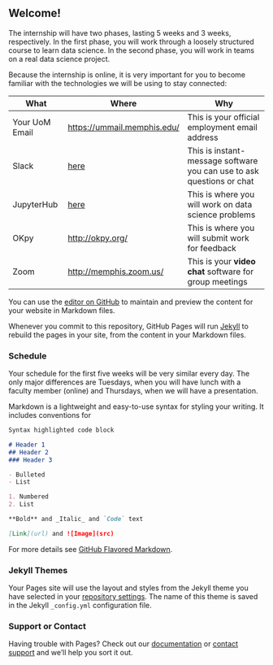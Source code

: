 ## Welcome!

The internship will have two phases, lasting 5 weeks and 3 weeks, respectively.
In the first phase, you will work through a loosely structured course to learn data science.
In the second phase, you will work in teams on a real data science project.

Because the internship is online, it is very important for you to become familiar with the technologies we will be using to stay connected:

| What           | Where                                                                                           | Why                                                                   |
|----------------|-------------------------------------------------------------------------------------------------|-----------------------------------------------------------------------|
| Your UoM Email | https://ummail.memphis.edu/                                                                     | This is your official employment email address                        |
| Slack          | [here](https://join.slack.com/t/datawhys2020s-68d8682/shared_invite/zt-ekt0szat-_Dz1JrWouemzoO3y4UVFhg) | This is instant-message software you can use to ask questions or chat |
| JupyterHub     | [here](#schedule)                                                                               | This is where you will work on data science problems                  |
| OKpy           | http://okpy.org/                                                                                | This is where you will submit work for feedback                       |
| Zoom           | http://memphis.zoom.us/                                                                         | This is your **video chat** software for group meetings                   |

You can use the [editor on GitHub](https://github.com/memphis-iis/datawhys-course-organizer/edit/master/README.md) to maintain and preview the content for your website in Markdown files.

Whenever you commit to this repository, GitHub Pages will run [Jekyll](https://jekyllrb.com/) to rebuild the pages in your site, from the content in your Markdown files.

### Schedule

Your schedule for the first five weeks will be very similar every day.
The only major differences are Tuesdays, when you will have lunch with a faculty member (online) and Thursdays, when we will have a presentation.

<object data="https://calendar.google.com/calendar/embed?src=oimpmtmg6rv0f42trosp9fmi04%40group.calendar.google.com&ctz=America%2FChicago&amp;mode=AGENDA" width="576" height="432"></object>

Markdown is a lightweight and easy-to-use syntax for styling your writing. It includes conventions for

```markdown
Syntax highlighted code block

# Header 1
## Header 2
### Header 3

- Bulleted
- List

1. Numbered
2. List

**Bold** and _Italic_ and `Code` text

[Link](url) and ![Image](src)
```

For more details see [GitHub Flavored Markdown](https://guides.github.com/features/mastering-markdown/).

### Jekyll Themes

Your Pages site will use the layout and styles from the Jekyll theme you have selected in your [repository settings](https://github.com/memphis-iis/datawhys-course-organizer/settings). The name of this theme is saved in the Jekyll `_config.yml` configuration file.

### Support or Contact

Having trouble with Pages? Check out our [documentation](https://help.github.com/categories/github-pages-basics/) or [contact support](https://github.com/contact) and we’ll help you sort it out.
